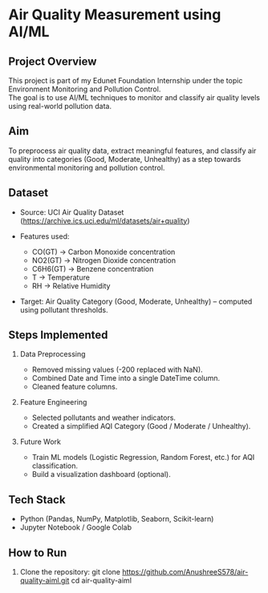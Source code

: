# Air Quality Measurement using AI/ML

## Project Overview
This project is part of my Edunet Foundation Internship under the topic Environment Monitoring and Pollution Control.  
The goal is to use AI/ML techniques to monitor and classify air quality levels using real-world pollution data.

## Aim
To preprocess air quality data, extract meaningful features, and classify air quality into categories (Good, Moderate, Unhealthy) as a step towards environmental monitoring and pollution control.

## Dataset
- Source: UCI Air Quality Dataset (https://archive.ics.uci.edu/ml/datasets/air+quality)  
- Features used:  
  - CO(GT) → Carbon Monoxide concentration  
  - NO2(GT) → Nitrogen Dioxide concentration  
  - C6H6(GT) → Benzene concentration  
  - T → Temperature  
  - RH → Relative Humidity  

- Target: Air Quality Category (Good, Moderate, Unhealthy) – computed using pollutant thresholds.

## Steps Implemented
1. Data Preprocessing  
   - Removed missing values (-200 replaced with NaN).  
   - Combined Date and Time into a single DateTime column.  
   - Cleaned feature columns.  

2. Feature Engineering  
   - Selected pollutants and weather indicators.  
   - Created a simplified AQI Category (Good / Moderate / Unhealthy).  

3. Future Work  
   - Train ML models (Logistic Regression, Random Forest, etc.) for AQI classification.  
   - Build a visualization dashboard (optional).  

## Tech Stack
- Python (Pandas, NumPy, Matplotlib, Seaborn, Scikit-learn)  
- Jupyter Notebook / Google Colab  

## How to Run
1. Clone the repository:
   git clone https://github.com/AnushreeS578/air-quality-aiml.git
   cd air-quality-aiml
 
